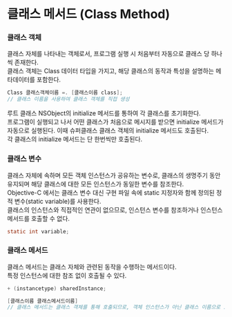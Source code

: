 # 클래스 메서드 (Class Method)

### 클래스 객체
클래스 자체를 나타내는 객체로서, 프로그램 실행 시 처음부터 자동으로 클래스 당 하나씩 존재한다.<br>
클래스 객체는 Class 데이터 타입을 가지고, 해당 클래스의 동작과 특성을 설명하는 메타데이터를 포함한다. <br>
```objective-c
Class 클래스객체이름 =. [클래스이름 class];
// 클래스 이름을 사용하여 클래스 객체를 직접 생성
```
루트 클래스 NSObject의 initialize 메서드를 통하여 각 클래스를 초기화한다.<br>
프로그램이 실행되고 나서 어떤 클래스가 처음으로 메시지를 받으면 initialize 메서드가 자동으로 실행된다. 이때 슈퍼클래스 클래스 객체의 initialize 메서드도 호출된다.<br>
각 클래스의 initialize 메서드는 단 한번씩만 호출된다.<br>



### 클래스 변수
클래스 자체에 속하며 모든 객체 인스턴스가 공유하는 변수로, 클래스의 생명주기 동안 유지되며 해당 클래스에 대한 모든 인스턴스가 동일한 변수를 참조한다.<br>
Objective-C 에서는 클래스 변수 대신 구현 파일 속에 static 지정자와 함께 정의된 정적 변수(static variable)를 사용한다.<br>
클래스의 인스턴스와 직접적인 연관이 없으므로, 인스턴스 변수를 참조하거나 인스턴스 메서드를 호출할 수 없다.<br>
```objective-c
static int variable;
```


### 클래스 메서드
클래스 메서드는 클래스 자체와 관련된 동작을 수행하는 메서드이다.<br>
특정 인스턴스에 대한 참조 없이 호출될 수 있다. <br>
```objective-c
+ (instancetype) sharedInstance;

[클래스이름 클래스메서드이름]
// 클래스 메서드는 클래스 객체를 통해 호출되므로, 객체 인스턴스가 아닌 클래스 이름으로 호출해야 한다.
```

